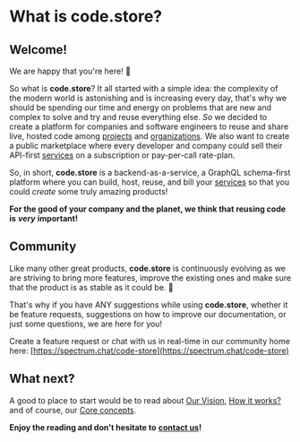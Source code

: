 # What is code.store?

## **Welcome!**

We are happy that you're here! 👋

So what is **code.store**? It all started with a simple idea: the complexity of the modern world is astonishing and is increasing every day, that's why we should be spending our time and energy on problems that are new and complex to solve and try and reuse everything else. _So_ we decided to create a platform for companies and software engineers to reuse and share live, hosted code among [projects](getting-started/core-concepts.md#project) and [organizations](getting-started/core-concepts.md#organization). We also want to create a public marketplace where every developer and company could sell their API-first [services](getting-started/core-concepts.md#service) on a subscription or pay-per-call rate-plan.

So, in short, **code.store** is a backend-as-a-service, a GraphQL schema-first platform where you can build, host, reuse, and bill your [services](getting-started/core-concepts.md#service)  so that you could _create_ some truly amazing products!

**For the good of your company and the planet, we think that reusing code is** _**very**_ **important!**

## **Community**

Like many other great products, **code.store** is continuously evolving as we are striving to bring more features, improve the existing ones and make sure that the product is as stable as it could be. 🤞

That's why if you have ANY suggestions while using **code.store**, whether it be feature requests, suggestions on how to improve our documentation, or just some questions, we are here for you!

Create a feature request or chat with us in real-time in our community home here: [https://spectrum.chat/code-store](https://spectrum.chat/code-store)

## What next?

A good to place to start would be to read about [Our Vision](our-vision.md), [How it works?](how-it-works.md) and of course, our [Core concepts](getting-started/core-concepts.md).

**Enjoy the reading and don't hesitate to** [**contact us**](https://spectrum.chat/code-store)**!**

